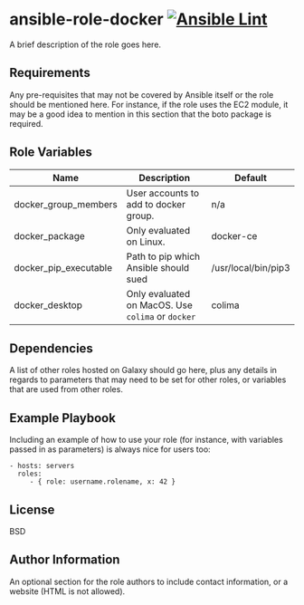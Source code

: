 ansible-role-docker [![Ansible Lint](https://github.com/Diehlabs/ansible-role-docker/actions/workflows/test.yml/badge.svg)](https://github.com/Diehlabs/ansible-role-docker/actions/workflows/test.yml)
=========

A brief description of the role goes here.

Requirements
------------

Any pre-requisites that may not be covered by Ansible itself or the role should be mentioned here. For instance, if the role uses the EC2 module, it may be a good idea to mention in this section that the boto package is required.

Role Variables
--------------

| Name | Description | Default |
|---|---|---|
| docker_group_members | User accounts to add to docker group. | n/a  |
| docker_package | Only evaluated on Linux. | docker-ce |
| docker_pip_executable | Path to pip which Ansible should sued | /usr/local/bin/pip3 |
| docker_desktop | Only evaluated on MacOS. Use `colima` or `docker` | colima |

Dependencies
------------

A list of other roles hosted on Galaxy should go here, plus any details in regards to parameters that may need to be set for other roles, or variables that are used from other roles.

Example Playbook
----------------

Including an example of how to use your role (for instance, with variables passed in as parameters) is always nice for users too:

    - hosts: servers
      roles:
         - { role: username.rolename, x: 42 }

License
-------

BSD

Author Information
------------------

An optional section for the role authors to include contact information, or a website (HTML is not allowed).

